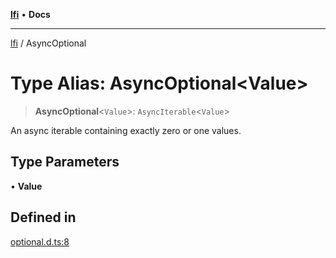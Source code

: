 [**lfi**](../readme.md) • **Docs**

---

[lfi](../globals.md) / AsyncOptional

# Type Alias: AsyncOptional\<Value\>

> **AsyncOptional**\<`Value`\>: `AsyncIterable`\<`Value`\>

An async iterable containing exactly zero or one values.

## Type Parameters

• **Value**

## Defined in

[optional.d.ts:8](https://github.com/TomerAberbach/lfi/blob/85d6360ac7d8f71c70f308d2ace5bc2aa99ab03d/src/operations/optional.d.ts#L8)
